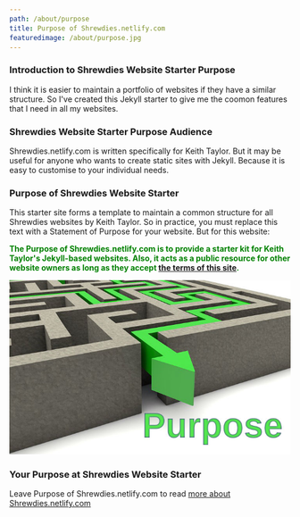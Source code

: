 ```yaml
---
path: /about/purpose
title: Purpose of Shrewdies.netlify.com
featuredimage: /about/purpose.jpg
---
```

### Introduction to Shrewdies Website Starter Purpose
I think it is easier to maintain a portfolio of websites if they have a similar structure. So I've created this Jekyll starter to give me the coomon features that I need in all my websites.
### Shrewdies Website Starter Purpose Audience
Shrewdies.netlify.com is written specifically for Keith Taylor. But it may be useful for anyone who wants to create static sites with Jekyll. Because it is easy to customise to your individual needs.
### Purpose of Shrewdies Website Starter
This starter site forms a template to maintain a common structure for all Shrewdies websites by Keith Taylor. So in practice, you must replace this text with a Statement of Purpose for your website. But for this website:

<span style="color:green;font-weight:bold">The Purpose of Shrewdies.netlify.com is to provide a starter kit for Keith Taylor's Jekyll-based websites. Also, it acts as a public resource for other website owners as long as they accept [the terms of this site](/about/terms-and-conditions).</span>

![Purpose](/about/purpose.jpg)

### Your Purpose at Shrewdies Website Starter
Leave Purpose of Shrewdies.netlify.com to read [more about Shrewdies.netlify.com](/about/)
